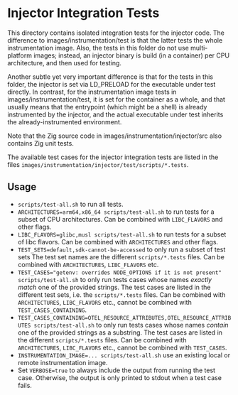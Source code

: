 Injector Integration Tests
==========================

This directory contains isolated integration tests for the injector code.
The difference to images/instrumentation/test is that the latter tests the whole instrumentation image.
Also, the tests in this folder do not use multi-platform images; instead, an injector binary is build (in a container)
per CPU architecture, and then used for testing.

Another subtle yet very important difference is that for the tests in this folder, the injector is set via LD_PRELOAD
for the executable under test directly.
In contrast, for the instrumentation image tests in images/instrumentation/test, it is set for the container as a whole,
and that usually means that the entrypoint (which might be a shell) is already instrumented by the injector, and the
actual executable under test inherits the already-instrumented environment.

Note that the Zig source code in images/instrumentation/injector/src also contains Zig unit tests.

The available test cases for the injector integration tests are listed in the files
`images/instrumentation/injector/test/scripts/*.tests`.

Usage
-----

* `scripts/test-all.sh` to run all tests.
* `ARCHITECTURES=arm64,x86_64 scripts/test-all.sh` to run tests for a subset of CPU architectures.
  Can be combined with `LIBC_FLAVORS` and other flags.
* `LIBC_FLAVORS=glibc,musl scripts/test-all.sh` to run tests for a subset of libc flavors.
  Can be combined with `ARCHITECTURES` and other flags.
* `TEST_SETS=default,sdk-cannot-be-accessed` to only run a subset of test sets  The test set names are the different
  `scripts/*.tests` files. Can be combined with `ARCHITECTURES`, `LIBC_FLAVORS` etc.
* `TEST_CASES="getenv: overrides NODE_OPTIONS if it is not present" scripts/test-all.sh` to only run tests cases whose
  names _exactly match_ one of the provided strings.
  The test cases are listed in the different test sets, i.e. the `scripts/*.tests` files.
  Can be combined with `ARCHITECTURES`, `LIBC_FLAVORS` etc., cannot be combined with `TEST_CASES_CONTAINING`.
* `TEST_CASES_CONTAINING=OTEL_RESOURCE_ATTRIBUTES,OTEL_RESOURCE_ATTRIBUTES scripts/test-all.sh` to only run tests cases
  whose names _contain_ one of the provided strings as a substring.
  The test cases are listed in the different `scripts/*.tests` files.
  Can be combined with `ARCHITECTURES`, `LIBC_FLAVORS` etc., cannot be combined with `TEST_CASES`.
* `INSTRUMENTATION_IMAGE=... scripts/test-all.sh` use an existing local or remote instrumentation image.
* Set `VERBOSE=true` to always include the output from running the test case. Otherwise, the output is only
  printed to stdout when a test case fails.
